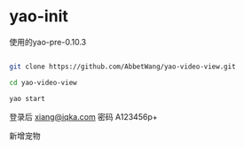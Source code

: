# yao-init
使用的yao-pre-0.10.3

```sh

git clone https://github.com/AbbetWang/yao-video-view.git

cd yao-video-view

yao start

```


登录后 xiang@iqka.com
密码 A123456p+

新增宠物


